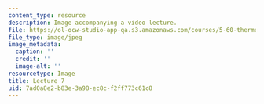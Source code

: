 ```yaml
---
content_type: resource
description: Image accompanying a video lecture.
file: https://ol-ocw-studio-app-qa.s3.amazonaws.com/courses/5-60-thermodynamics-kinetics-spring-2008/7ad0a8e2b83e3a98ec8cf2ff773c61c8_lec07_th.jpg
file_type: image/jpeg
image_metadata:
  caption: ''
  credit: ''
  image-alt: ''
resourcetype: Image
title: Lecture 7
uid: 7ad0a8e2-b83e-3a98-ec8c-f2ff773c61c8
---
```

